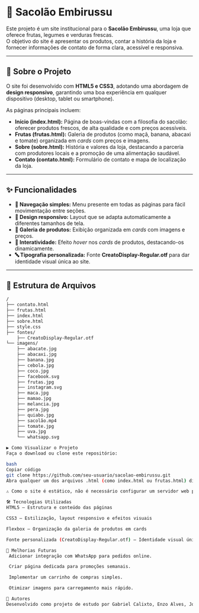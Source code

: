 # 🥬 Sacolão Embirussu  

Este projeto é um site institucional para o **Sacolão Embirussu**, uma loja que oferece frutas, legumes e verduras frescas.  
O objetivo do site é apresentar os produtos, contar a história da loja e fornecer informações de contato de forma clara, acessível e responsiva.  

---

## 🚀 Sobre o Projeto  

O site foi desenvolvido com **HTML5 e CSS3**, adotando uma abordagem de **design responsivo**, garantindo uma boa experiência em qualquer dispositivo (desktop, tablet ou smartphone).  

As páginas principais incluem:  

- **Início (index.html):** Página de boas-vindas com a filosofia do sacolão: oferecer produtos frescos, de alta qualidade e com preços acessíveis.  
- **Frutas (frutas.html):** Galeria de produtos (como maçã, banana, abacaxi e tomate) organizada em *cards* com preços e imagens.  
- **Sobre (sobre.html):** História e valores da loja, destacando a parceria com produtores locais e a promoção de uma alimentação saudável.  
- **Contato (contato.html):** Formulário de contato e mapa de localização da loja.  

---

## ✨ Funcionalidades  

- **🔗 Navegação simples:** Menu presente em todas as páginas para fácil movimentação entre seções.  
- **📱 Design responsivo:** Layout que se adapta automaticamente a diferentes tamanhos de tela.  
- **🛒 Galeria de produtos:** Exibição organizada em *cards* com imagens e preços.  
- **🎨 Interatividade:** Efeito *hover* nos *cards* de produtos, destacando-os dinamicamente.  
- **🔤 Tipografia personalizada:** Fonte **CreatoDisplay-Regular.otf** para dar identidade visual única ao site.  

---

## 📂 Estrutura de Arquivos  

```bash
/
├── contato.html
├── frutas.html
├── index.html
├── sobre.html
├── style.css
├── fontes/
    ├── CreatoDisplay-Regular.otf
└── imagens/
    ├── abacate.jpg
    ├── abacaxi.jpg
    ├── banana.jpg
    ├── cebola.jpg
    ├── coco.jpg
    ├── facebook.svg
    ├── frutas.jpg
    ├── instagram.svg
    ├── maca.jpg
    ├── mamao.jpg
    ├── melancia.jpg
    ├── pera.jpg
    ├── quiabo.jpg
    ├── sacolão.mp4
    ├── tomate.jpg
    ├── uva.jpg
    └── whatsapp.svg

▶️ Como Visualizar o Projeto
Faça o download ou clone este repositório:

bash
Copiar código
git clone https://github.com/seu-usuario/sacolao-embirussu.git
Abra qualquer um dos arquivos .html (como index.html ou frutas.html) diretamente no navegador.

⚠️ Como o site é estático, não é necessário configurar um servidor web para rodá-lo.

🛠️ Tecnologias Utilizadas
HTML5 – Estrutura e conteúdo das páginas

CSS3 – Estilização, layout responsivo e efeitos visuais

Flexbox – Organização da galeria de produtos em cards

Fonte personalizada (CreatoDisplay-Regular.otf) – Identidade visual única

📌 Melhorias Futuras
 Adicionar integração com WhatsApp para pedidos online.

 Criar página dedicada para promoções semanais.

 Implementar um carrinho de compras simples.

 Otimizar imagens para carregamento mais rápido.

📍 Autores
Desenvolvido como projeto de estudo por Gabriel Calixto, Enzo Alves, João Pedro Calixto e Yago Alves.✨


